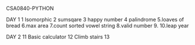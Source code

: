 CSA0840-PYTHON  

DAY 1
1 Isomorphic
2 sumsqare
3 happy number
4 palindrome
5.loaves of bread
6.max area
7.count sorted vowel string
8.valid number
9.
10.leap year

DAY 2
11 Basic calculator
12 Climb stairs
13 
